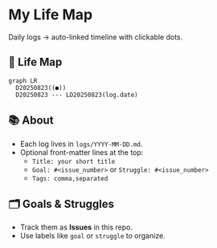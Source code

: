 # My Life Map

Daily logs → auto-linked timeline with clickable dots.

## 📍 Life Map

<!-- LIFE_MAP_START -->
```mermaid
graph LR
  D20250823((●))
  D20250823 --- LD20250823(log.date)
```
<!-- LIFE_MAP_END -->

## 📚 About
- Each log lives in `logs/YYYY-MM-DD.md`.
- Optional front-matter lines at the top:
  - `Title: your short title`
  - `Goal: #<issue_number>` or `Struggle: #<issue_number>`
  - `Tags: comma,separated`

## 🗂️ Goals & Struggles
- Track them as **Issues** in this repo.
- Use labels like `goal` or `struggle` to organize.
